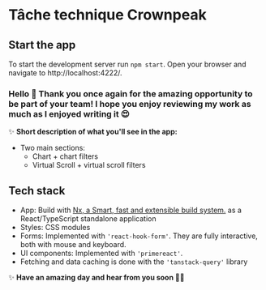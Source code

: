 # Tâche technique Crownpeak

## Start the app

To start the development server run `npm start`. Open your browser and navigate to http://localhost:4222/.

### Hello 👋 Thank you once again for the amazing opportunity to be part of your team! I hope you enjoy reviewing my work as much as I enjoyed writing it 😍

✨ **Short description of what you'll see in the app:**

- Two main sections:
  - Chart + chart filters
  - Virtual Scroll + virtual scroll filters

## Tech stack

- App: Build with [Nx, a Smart, fast and extensible build system.](https://nx.dev) as a React/TypeScript standalone application
- Styles: CSS modules
- Forms: Implemented with `'react-hook-form'`. They are fully interactive, both with mouse and keyboard.
- UI components: Implemented with `'primereact'`.
- Fetching and data caching is done with the `'tanstack-query'` library

✨ **Have an amazing day and hear from you soon 👋🍻**
